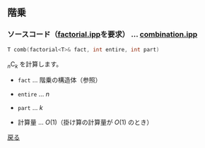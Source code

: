 ## 階乗

### ソースコード（<a href = "factorial.ipp">factorial.ipp</a>を要求） $...$ <a href = "combination.ipp">combination.ipp</a>

```cpp
T comb(factorial<T>& fact, int entire, int part)
```
${}_n \mathrm{C}_k$ を計算します。
- `fact` ... 階乗の構造体（参照）
- `entire` ... $n$
- `part` ... $k$

- 計算量 ... $O(1)$（掛け算の計算量が $O(1)$ のとき）

<a href = "https://github.com/tomo-224/klib/blob/main/type/enum.md">戻る</a>
